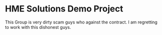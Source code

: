 # HME Solutions Demo Project

This Group is very dirty scam guys who against the contract.
I am regretting to work with this dishonest guys.
